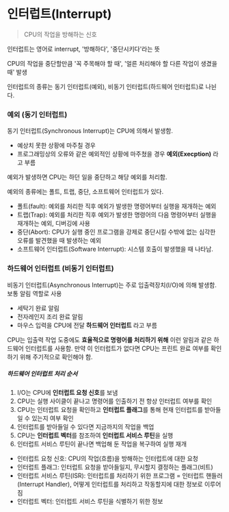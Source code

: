 # 인터럽트(Interrupt)
> CPU의 작업을 방해하는 신호

인터럽트는 영어로 interrupt, '방해하다', '중단시키다'라는 뜻

CPU의 작업을 중단할만큼 '꼭 주목해야 할 때', '얼른 처리해야 할 다른 작업이 생겼을 때' 발생

인터럽트의 종류는 동기 인터럽트(예외), 비동기 인터럽트(하드웨어 인터럽트)로 나뉜다.

### 예외 (동기 인터럽트)
동기 인터럽트(Synchronous Interrupt)는 CPU에 의해서 발생함.
- 예상치 못한 상황에 마주칠 경우
- 프로그래밍상의 오류와 같은 예외적인 상황에 마주쳤을 경우
  **예외(Execption)** 라고 부름

예외가 발생하면 CPU는 하던 일을 중단하고 해당 예외를 처리함.

예외의 종류에는 폴트, 트랩, 중단, 소프트웨어 인터럽트가 있다.
- 폴트(fault): 예외를 처리한 직후 예외가 발생한 명령어부터 실행을 재개하는 예외
- 트랩(Trap): 예외를 처리한 직후 예외가 발생한 명령어의 다음 명령어부터 실행을 재개하는 예외, 디버깅에 사용
- 중단(Abort): CPU가 실행 중인 프로그램을 강제로 중단시킬 수밖에 없는 심각한 오류를 발견했을 때 발생하는 예외
- 소프트웨어 인터럽트(Software Interrupt): 시스템 호출이 발생했을 때 나타남.


### 하드웨어 인터럽트 (비동기 인터럽트)
비동기 인터럽트(Asynchronous Interrupt)는 주로 입출력장치(I/O)에 의해 발생함.
보통 알림 역할로 사용
- 세탁기 완료 알림
- 전자레인지 조리 완료 알림
- 마우스 입력을 CPU에 전달
  **하드웨어 인터럽트** 라고 부름

CPU는 입출력 작업 도중에도 **효율적으로 명령어를 처리하기 위해** 이런 알림과 같은 하드웨어 인터럽트를 사용함.
만약 이 인터럽트가 없다면 CPU는 프린트 완료 여부를 확인하기 위해 주기적으로 확인해야 함.

##### 하드웨어 인터럽트 처리 순서
1. I/O는 CPU에 **인터럽트 요청 신호**를 보냄
2. CPU는 실행 사이클이 끝나고 명령어를 인출하기 전 항상 인터럽트 여부를 확인
3. CPU는 인터럽트 요청을 확인하고 **인터럽트 플래그**를 통해 현재 인터럽트를 받아들일 수 있는지 여부 확인
4. 인터럽트를 받아들일 수 있다면 지금까지의 작업을 백업
5. CPU는 **인터럽트 벡터**를 참조하여 **인터럽트 서비스 루틴**을 실행
6. 인터럽트 서비스 루틴이 끝나면 백업해 둔 작업을 복구하여 실행 재개

- 인터럽트 요청 신호: CPU의 작업(흐름)을 방해하는 인터럽트에 대한 요청
- 인터럽트 플래그: 인터럽트 요청을 받아들일지, 무시할지 결정하는 플래그(비트)
- 인터럽트 서비스 루틴(ISR): 인터럽트를 처리하기 위한 프로그램 = 인터럽트 핸들러(Interrupt Handler), 어떻게 인터럽트를 처리하고 작동할지에 대한 정보로 이루어짐
- 인터럽트 벡터: 인터럽트 서비스 루틴을 식별하기 위한 정보